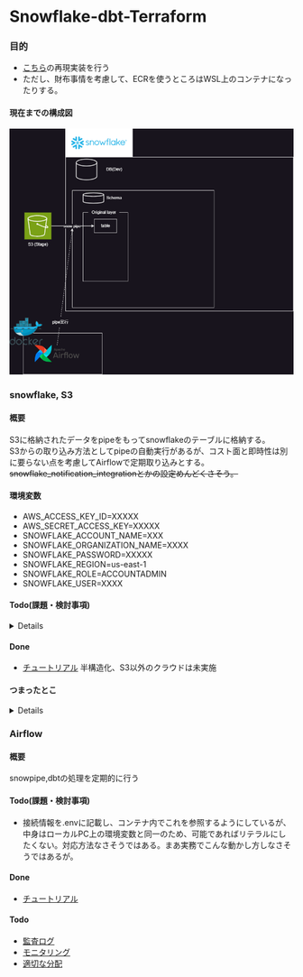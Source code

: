 # Snowflake-dbt-Terraform

### 目的
- [こちら](https://speakerdeck.com/kevinrobot34/snowflake-dbt-terraform?slide=7)の再現実装を行う
- ただし、財布事情を考慮して、ECRを使うところはWSL上のコンテナになったりする。

#### 現在までの構成図
![](images/構成図.drawio.png)


### snowflake, S3
#### 概要
S3に格納されたデータをpipeをもってsnowflakeのテーブルに格納する。  
S3からの取り込み方法としてpipeの自動実行があるが、コスト面と即時性は別に要らない点を考慮してAirflowで定期取り込みとする。  
~~snowflake_notification_integrationとかの設定めんどくさそう。~~

#### 環境変数
- AWS_ACCESS_KEY_ID=XXXXX
- AWS_SECRET_ACCESS_KEY=XXXXX
- SNOWFLAKE_ACCOUNT_NAME=XXX
- SNOWFLAKE_ORGANIZATION_NAME=XXXX
- SNOWFLAKE_PASSWORD=XXXXX
- SNOWFLAKE_REGION=us-east-1
- SNOWFLAKE_ROLE=ACCOUNTADMIN
- SNOWFLAKE_USER=XXXX

#### Todo(課題・検討事項)
<details>
- namespace_varの適切な分割粒度

- ロール、グラントの置き場所。snowflake_account_roleとsnowflake_database_roleで分けるのはいいとして、snowflake_database_roleはどこに置くか？

- 権限付与の仕方。database_role→account_role→userとしているが、[こちら](https://docs.snowflake.com/en/user-guide/security-access-control-overview)を見るに直接database_role→userとできそうだが、[ドキュメント](https://registry.terraform.io/providers/snowflakedb/snowflake/latest/docs/resources/grant_database_role)でそれらしいresourceを見つけられていない。snowflakeにはあるがterraformの機能としては存在していない？→[これ](https://registry.terraform.io/providers/snowflakedb/snowflake/latest/docs/resources/grant_privileges_to_account_role)でいけそう。
- yamlに情報持たせすぎ？

- yaml内の構成。インデント深くなりすぎないように分割しているが、もうちょいまとめてもいいかも。roleとか。

- yamlの構成がまずく、同じものを指すものが複数個所にあるのが嫌。file_formatのformat_typeとpipeのtarget_formatとか。

- s3と紐づけられないため、storage_integrations単体しか作れないようになってる。rootにおいてバケット名との関連をyamlで示すようにすれば紐づけできそう。

- 大文字小文字の区別がある部分はupperつけるとかしたほうがいいかも

- 一回目の実行でpipeの作成エラーとなるが、続けてもう一度実行すると成功する。
~~~
  ╷
  │ Error: 003167 (42601): Error assuming AWS_ROLE:
  │ User: arn:aws:iam::241636745402:user/ryp81000-s is not authorized to perform: sts:AssumeRole on resource: arn:aws:iam::439309983733:role/S3ToStorage_integration
  │
  │   with snowflake_pipe.pipe["TEST_PIPE"],
  │   on main.tf line 1, in resource "snowflake_pipe" "pipe":
  │    1: resource "snowflake_pipe" "pipe" {
  exit status 1
~~~
pipe作成を行うhclのdependenciesにIAMの作成を設定しているが、terraformでの作成完了と実際に作成が完了するまでにラグがあるっぽい？要確認。

- 完全修飾いるところの入力を分けてる(database_nameとschema_name入力させてる)けど場所によってはまとめたほうがよさそう。grants_ownershipは今回pipeしかやってないからdb.schema.~でいいけどdb.~の場合とかありそうだしとりあえず分けないでおく。ほかのところもちゃんと検討すべきだった。
- warehouse, pipeの使用権限の付与方法が分からない。現在snowsightから手動。

</details>

#### Done
- [チュートリアル](https://docs.snowflake.com/ja/learn-tutorials)
半構造化、S3以外のクラウドは未実施

#### つまったとこ
<details>
- stage_integrationとIAWで循環参照
![](images/循環参照.drawio.png)
→stage_integrationで作成されるarnをあらかじめ作成して設定。
[参考](https://docs.snowflake.com/ja/user-guide/data-load-s3-config-storage-integration)

- output "storage_aws_external_id" が出力されない。
→value = snowflake_storage_integration.this.describe_output[0].storage_aws_external_id[0].value
で出せるけど複数作るときとかフォルダ分けないと破綻する。

- depndencies設定してるのに対象がない扱いのエラー（Integration 'TEST_STORAGE_INTEGRATION' associated with the stage 'TEST_STAGE' cannot be found.）。対象名も間違っていない。
→キャッシュ消す→already exist→destroy→applyで解消。キャッシュか？

- 存在するオブジェクトに対してError: [errors.go:23] object does not exist or not authorized. なお権限はACCOUNTADMINで、dependenciesは設定済み。名称間違いもない。
~~~sql
COPY INTO TEST_DB.TEST_SCHEMA.TEST_TABLE
FROM @TEST_DB.TEST_SCHEMA.TEST_STAGE
FILE_FORMAT = (FORMAT_NAME = TEST_FORMAT);
~~~
webUI上で上記実行もできない
→
~~~sql
USE DATABASE TEST_DB;
USE SCHEMA TEST_SCHEMA;
~~~
した後、WebUI上で実行できた。
→完全修飾名での指定が必要。
</details>

### Airflow
#### 概要
snowpipe,dbtの処理を定期的に行う

#### Todo(課題・検討事項)
- 接続情報を.envに記載し、コンテナ内でこれを参照するようにしているが、中身はローカルPC上の環境変数と同一のため、可能であればリテラルにしたくない。対応方法なさそうではある。まあ実務でこんな動かし方しなさそうではあるが。

#### Done
- [チュートリアル](https://airflow.apache.org/docs/apache-airflow/stable/tutorial/index.html)

#### Todo
- [監査ログ](https://airflow.apache.org/docs/apache-airflow/stable/security/audit_logs.html)
- [モニタリング](https://zenn.dev/dataheroes/articles/2021-12-07-snowpipe-monitoring)
- [適切な分配](https://zenn.dev/yujmatsu/articles/20251023_sf_performance)